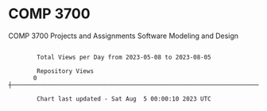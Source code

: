 # COMP 3700
COMP 3700 Projects and Assignments
Software Modeling and Design

```

        Total Views per Day from 2023-05-08 to 2023-08-05

        Repository Views
       0 ┼─────────────────────────────────────────────────────────────────────────────────────────

        Chart last updated - Sat Aug  5 00:00:10 2023 UTC
        
```
